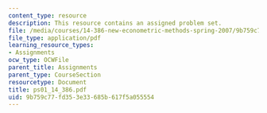 ```yaml
---
content_type: resource
description: This resource contains an assigned problem set.
file: /media/courses/14-386-new-econometric-methods-spring-2007/9b759c77fd353e33685b617f5a055554_ps01_14_386.pdf
file_type: application/pdf
learning_resource_types:
- Assignments
ocw_type: OCWFile
parent_title: Assignments
parent_type: CourseSection
resourcetype: Document
title: ps01_14_386.pdf
uid: 9b759c77-fd35-3e33-685b-617f5a055554
---
```

